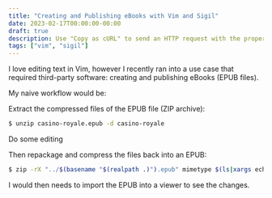 ```yaml
---
title: "Creating and Publishing eBooks with Vim and Sigil"
date: 2023-02-17T00:00:00-00:00
draft: true
description: Use "Copy as cURL" to send an HTTP request with the proper headers.
tags: ["vim", "sigil"]
---
```


I love editing text in Vim, however I recently ran into a use case that required third-party software: creating and publishing eBooks (EPUB files).

My naive workflow would be:

Extract the compressed files of the EPUB file (ZIP archive):

```bash
$ unzip casino-royale.epub -d casino-royale
```

Do some editing

Then repackage and compress the files back into an EPUB:

```bash
$ zip -rX "../$(basename "$(realpath .)").epub" mimetype $(ls|xargs echo|sed 's/mimetype//g')
```

I would then needs to import the EPUB into a viewer to see the changes.
